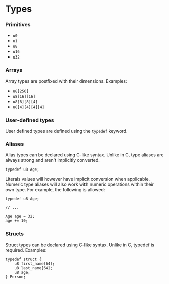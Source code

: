 
# Types

### Primitives
- `u0`
- `u1`
- `u8`
- `u16`
- `u32`

### Arrays
Array types are postfixed with their dimensions. Examples:

- `u8[256]`
- `u8[16][16]`
- `u8[8][8][4]`
- `u8[4][4][4][4]`

### User-defined types
User defined types are defined using the `typedef` keyword.

### Aliases
Alias types can be declared using C-like syntax. Unlike in C, type aliases are always strong and aren't implicitly converted.

```
typedef u8 Age;
```

Literals values will however have implicit conversion when applicable. Numeric type aliases will also work with numeric operations within
their own type. For example, the following is allowed:

```
typedef u8 Age;

// ...

Age age = 32;
age += 10;
```

### Structs
Struct types can be declared using C-like syntax. Unlike in C, typedef is required. Examples:

```
typedef struct {
    u8 first_name[64];
    u8 last_name[64];
    u8 age;
} Person;
```

